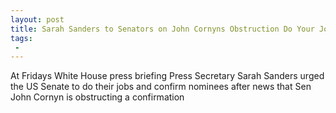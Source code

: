 ```yaml
---
layout: post
title: Sarah Sanders to Senators on John Cornyns Obstruction Do Your Jobs Confirm Nominees
tags:
 -
---
```

At Fridays White House press briefing Press Secretary Sarah Sanders urged the US Senate to do their jobs and confirm nominees after news that Sen John Cornyn is obstructing a confirmation
